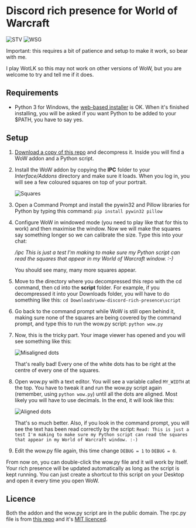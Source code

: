 # Discord rich presence for World of Warcraft

![STV](https://github.com/wodim/wow-discord-rich-presence/raw/master/images/rich-presence-1.png) ![WSG](https://github.com/wodim/wow-discord-rich-presence/raw/master/images/rich-presence-2.png)

Important: this requires a bit of patience and setup to make it work, so bear with me.

I play WotLK so this may not work on other versions of WoW, but you are welcome to try and tell me if it does.

## Requirements

* Python 3 for Windows, the [web-based installer](https://www.python.org/downloads/windows/) is OK. When it's finished installing, you will be asked if you want Python to be added to your $PATH, you have to say yes.

## Setup

1. [Download a copy of this repo](https://github.com/wodim/wow-discord-rich-presence/archive/master.zip) and decompress it. Inside you will find a WoW addon and a Python script.

2. Install the WoW addon by copying the **IPC** folder to your _Interface/Addons_ directory and make sure it loads. When you log in, you will see a few coloured squares on top of your portrait.

    ![Squares](https://github.com/wodim/wow-discord-rich-presence/raw/master/images/squares.png)

3. Open a Command Prompt and install the pywin32 and Pillow libraries for Python by typing this command:
`pip install pywin32 pillow`

4. Configure WoW in windowed mode (you need to play like that for this to work) and then maximise the window. Now we will make the squares say something longer so we can calibrate the size. Type this into your chat:

    _/ipc This is just a test I'm making to make sure my Python script can read the squares that appear in my World of Warcraft window. :-)_

    You should see many, many more squares appear.

5. Move to the directory where you decompressed this repo with the cd command, then cd into the **script** folder. For example, if you decompressed it into your Downloads folder, you will have to do something like this:
    `cd Downloads\wow-discord-rich-presence\script`

6. Go back to the command prompt while WoW is still open behind it, making sure none of the squares are being covered by the command prompt, and type this to run the wow.py script:
    `python wow.py`

7. Now, this is the tricky part. Your image viewer has opened and you will see something like this:

    ![Misaligned dots](https://github.com/wodim/wow-discord-rich-presence/raw/master/images/misaligned-squares.png)

    That's really bad! Every one of the white dots has to be right at the centre of every one of the squares.

8. Open wow.py with a text editor. You will see a variable called `MY_WIDTH` at the top. You have to tweak it and run the wow.py script again (remember, using `python wow.py`) until all the dots are aligned. Most likely you will have to use decimals. In the end, it will look like this:

    ![Aligned dots](https://github.com/wodim/wow-discord-rich-presence/raw/master/images/aligned-squares.png)

    That's so much better. Also, if you look in the command prompt, you will see the text has been read correctly by the script:
    `Read: This is just a test I'm making to make sure my Python script can read the squares that appear in my World of Warcraft window. :-)`

9. Edit the wow.py file again, this time change `DEBUG = 1` to `DEBUG = 0`.

From now on, you can double-click the wow.py file and it will work by itself. Your rich presence will be updated automatically as long as the script is kept running. You can just create a shortcut to this script on your Desktop and open it every time you open WoW.

## Licence

Both the addon and the wow.py script are in the public domain.
The rpc.py file is from [this repo](https://github.com/suclearnub/python-discord-rpc) and it's [MIT licenced](https://raw.githubusercontent.com/wodim/wow-discord-rich-presence/master/script/rcp.py-LICENSE).
